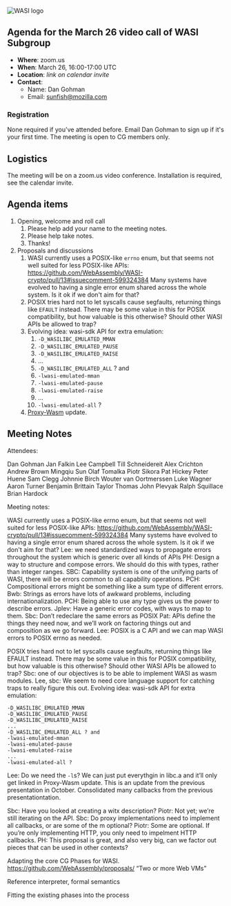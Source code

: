![WASI logo](/WASI.png)

## Agenda for the March 26 video call of WASI Subgroup

- **Where**: zoom.us
- **When**: March 26, 16:00-17:00 UTC
- **Location**: *link on calendar invite*
- **Contact**:
    - Name: Dan Gohman
    - Email: sunfish@mozilla.com

### Registration

None required if you've attended before. Email Dan Gohman to sign up if it's
your first time. The meeting is open to CG members only.

## Logistics

The meeting will be on a zoom.us video conference.
Installation is required, see the calendar invite.

## Agenda items

1. Opening, welcome and roll call
    1. Please help add your name to the meeting notes.
    1. Please help take notes.
    1. Thanks!
1. Proposals and discussions
    1. WASI currently uses a POSIX-like `errno` enum, but that seems
       not well suited for less POSIX-like APIs:
       https://github.com/WebAssembly/WASI-crypto/pull/13#issuecomment-599324384
       Many systems have evolved to having a single error enum shared
       across the whole system. Is it ok if we don't aim for that?
    1. POSIX tries hard not to let syscalls cause segfaults, returning
       things like `EFAULT` instead. There may be some value in this for
       POSIX compatibility, but how valuable is this otherwise? Should
       other WASI APIs be allowed to trap?
    1. Evolving idea: wasi-sdk API for extra emulation:
       1. `-D_WASILIBC_EMULATED_MMAN`
       1. `-D_WASILIBC_EMULATED_PAUSE`
       1. `-D_WASILIBC_EMULATED_RAISE`
       1. ...
       1. `-D_WASILIBC_EMULATED_ALL` ?
       and
       1. `-lwasi-emulated-mman`
       1. `-lwasi-emulated-pause`
       1. `-lwasi-emulated-raise`
       1. ...
       1. `-lwasi-emulated-all` ?
    1. [Proxy-Wasm](https://github.com/proxy-wasm) update.

## Meeting Notes

Attendees:

Dan Gohman
Jan Falkin
Lee Campbell
Till Schneidereit
Alex Crichton
Andrew Brown
Mingqiu Sun
Olaf Tomalka
Piotr Sikora
Pat Hickey
Peter Huene
Sam Clegg
Johnnie Birch
Wouter van Oortmerssen
Luke Wagner
Aaron Turner
Benjamin Brittain
Taylor Thomas
John Plevyak
Ralph Squillace
Brian Hardock

Meeting notes:

WASI currently uses a POSIX-like errno enum, but that seems not well suited for less POSIX-like APIs: https://github.com/WebAssembly/WASI-crypto/pull/13#issuecomment-599324384 Many systems have evolved to having a single error enum shared across the whole system. Is it ok if we don't aim for that?
Lee: we need standardized ways to propagate errors throughout the system which is generic over all kinds of APIs
PH: Design a way to structure and compose errors. We should do this with types, rather than integer ranges.
SBC: Capability system is one of the unifying parts of WASI, there will be errors common to all capability operations.
PCH: Compositional errors might be something like a sum type of different errors.
Bwb: Strings as errors have lots of awkward problems, including internationalization.
PCH: Being able to use any type gives us the power to describe errors.
Jplev: Have a generic error codes, with ways to map to them.
Sbc: Don’t redeclare the same errors as POSIX
Pat: APIs define the things they need now, and we’ll work on factoring things out and composition as we go forward.
Lee: POSIX is a C API and we can map WASI errors to POSIX errno as needed.


POSIX tries hard not to let syscalls cause segfaults, returning things like EFAULT instead. There may be some value in this for POSIX compatibility, but how valuable is this otherwise? Should other WASI APIs be allowed to trap?
Sbc: one of our objectives is to be able to implement WASI as wasm modules.
Lee, sbc: We seem to need core language support for catching traps to really figure this out.
Evolving idea: wasi-sdk API for extra emulation:
```
-D_WASILIBC_EMULATED_MMAN
-D_WASILIBC_EMULATED_PAUSE
-D_WASILIBC_EMULATED_RAISE
...
-D_WASILIBC_EMULATED_ALL ? and
-lwasi-emulated-mman
-lwasi-emulated-pause
-lwasi-emulated-raise
...
-lwasi-emulated-all ?
```
Lee: Do we need the `-l`s? We can just put everythgin in libc.a and it’ll only get linked in 
Proxy-Wasm update.
This is an update from the previous presentation in October.
Consolidated many callbacks from the previous presentationtation.

Sbc: Have you looked at creating a witx description?
Piotr: Not yet; we’re still iterating on the API.
Sbc: Do proxy implementations need to implement all callbacks, or are some of the m optional?
Piotr: Some are optional. If you’re only implementing HTTP, you only need to impelment HTTP callbacks.
PH: This proposal is great, and also very big, can we factor out pieces that can be used in other contexts?
 
Adapting the core CG Phases for WASI.
https://github.com/WebAssembly/proposals/
“Two or more Web VMs”

Reference interpreter, formal semantics

Fitting the existing phases into the process
